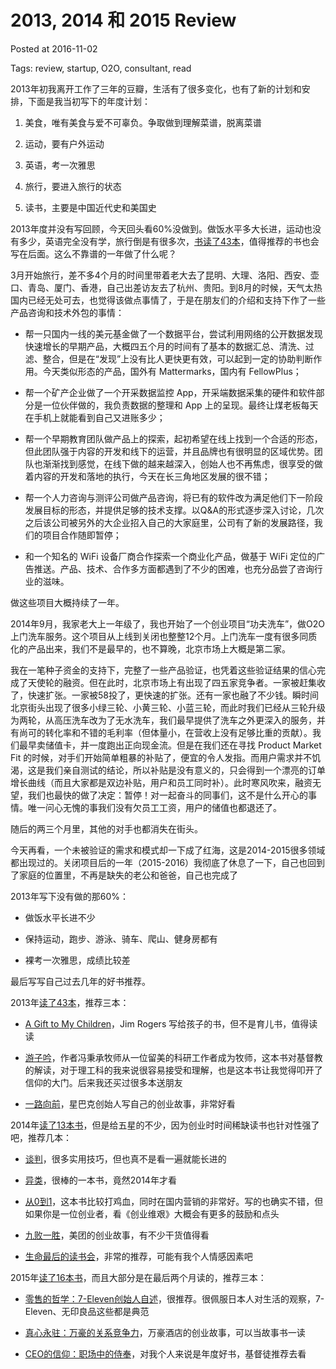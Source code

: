 # 2013, 2014 和 2015 Review

Posted at 2016-11-02

Tags: review, startup, O2O, consultant, read



2013年初我离开工作了三年的豆瓣，生活有了很多变化，也有了新的计划和安排，下面是我当初写下的年度计划： 

1. 美食，唯有美食与爱不可辜负。争取做到理解菜谱，脱离菜谱

2. 运动，要有户外运动

3. 英语，考一次雅思

4. 旅行，要进入旅行的状态

5. 读书，主要是中国近代史和美国史



2013年度并没有写回顾，今天回头看60%没做到。做饭水平多大长进，运动也没有多少，英语完全没有学，旅行倒是有很多次，[书读了43本][1]，值得推荐的书也会写在后面。这么不靠谱的一年做了什么呢？

3月开始旅行，差不多4个月的时间里带着老大去了昆明、大理、洛阳、西安、壶口、青岛、厦门、香港，自己出差访友去了杭州、贵阳。到8月的时候，天气太热国内已经无处可去，也觉得该做点事情了，于是在朋友们的介绍和支持下作了一些产品咨询和技术外包的事情：

- 帮一只国内一线的美元基金做了一个数据平台，尝试利用网络的公开数据发现快速增长的早期产品，大概四五个月的时间有了基本的数据汇总、清洗、过滤、整合，但是在“发现”上没有比人更快更有效，可以起到一定的协助判断作用。今天类似形态的产品，国外有  Mattermarks，国内有  FellowPlus；

- 帮一个矿产企业做了一个开采数据监控 App，开采端数据采集的硬件和软件部分是一位伙伴做的，我负责数据的整理和 App 上的呈现。最终让煤老板每天在手机上就能看到自己又进账多少；

- 帮一个早期教育团队做产品上的探索，起初希望在线上找到一个合适的形态，但此团队强于内容的开发和线下的运营，并且品牌也有很明显的区域优势。团队也渐渐找到感觉，在线下做的越来越深入，创始人也不再焦虑，很享受的做着内容的开发和落地的执行，今天在长三角地区发展的很不错；

- 帮一个人力咨询与测评公司做产品咨询，将已有的软件改为满足他们下一阶段发展目标的形态，并提供足够的技术支撑。以Q&A的形式逐步深入讨论，几次之后该公司被另外的大企业招入自己的大家庭里，公司有了新的发展路径，我们的项目合作随即暂停；

- 和一个知名的 WiFi 设备厂商合作探索一个商业化产品，做基于 WiFi 定位的广告推送。产品、技术、合作多方面都遇到了不少的困难，也充分品尝了咨询行业的滋味。



做这些项目大概持续了一年。



2014年9月，我家老大上一年级了，我也开始了一个创业项目“功夫洗车”，做O2O上门洗车服务。这个项目从上线到关闭也整整12个月。上门洗车一度有很多同质化的产品出来，我们不是最早的，也不算晚，北京市场上大概是第二家。

我在一笔种子资金的支持下，完整了一些产品验证，也凭着这些验证结果的信心完成了天使轮的融资。但在此时，北京市场上有出现了四五家竞争者。一家被赶集收了，快速扩张。一家被58投了，更快速的扩张。还有一家也融了不少钱。瞬时间北京街头出现了很多小绿三轮、小黄三轮、小蓝三轮，而此时我们已经从三轮升级为两轮，从高压洗车改为了无水洗车，我们最早提供了洗车之外更深入的服务，并有尚可的转化率和不错的毛利率（但体量小，在营收上没有足够比重的贡献）。我们最早卖储值卡，并一度跑出正向现金流。但是在我们还在寻找 Product Market Fit 的时候，对手们开始简单粗暴的补贴了，便宜的令人发指。而用户需求并不饥渴，这是我们亲自测试的结论，所以补贴是没有意义的，只会得到一个漂亮的订单增长曲线（而且大家都是双边补贴，用户和员工同时补）。此时寒风吹来，融资无望，我们也最快的做了决定：暂停！对一起奋斗的同事们，这不是什么开心的事情。唯一问心无愧的事我们没有欠员工工资，用户的储值也都退还了。

随后的两三个月里，其他的对手也都消失在街头。



今天再看，一个未被验证的需求和模式却一下成了红海，这是2014-2015很多领域都出现过的。关闭项目后的一年（2015-2016）我彻底了休息了一下，自己也回到了家庭的位置里，不再是缺失的老公和爸爸，自己也完成了

2013年写下没有做的那60%：

- 做饭水平长进不少

- 保持运动，跑步、游泳、骑车、爬山、健身房都有

- 裸考一次雅思，成绩比较差



最后写写自己过去几年的好书推荐。



2013年[读了43本][2]，推荐三本：

- [A Gift to My Children][3]，Jim Rogers 写给孩子的书，但不是育儿书，值得读读

- [游子吟][4]，作者冯秉承牧师从一位留美的科研工作者成为牧师，这本书对基督教的解读，对于理工科的我来说很容易接受和理解，也是这本书让我觉得叩开了信仰的大门。后来我还买过很多本送朋友

- [一路向前][5]，星巴克创始人写自己的创业故事，非常好看



2014年[读了13本书][6]，但是给五星的不少，因为创业时时间稀缺读书也针对性强了吧，推荐几本：

- [谈判][7]，很多实用技巧，但也真不是看一遍就能长进的

- [异类][8]，很棒的一本书，竟然2014年才看

- [从0到1][9]，这本书比较打鸡血，同时在国内营销的非常好。写的也确实不错，但如果你是一位创业者，看《创业维艰》大概会有更多的鼓励和点头

- [九败一胜][10]，美团的创业故事，有不少干货值得看

- [生命最后的读书会][11]，非常的推荐，可能有我个人情感因素吧



2015年[读了16本书][12]，而且大部分是在最后两个月读的，推荐三本：

- [零售的哲学：7-Eleven创始人自述][13]，很推荐。很佩服日本人对生活的观察，7-Eleven、无印良品这些都是典范

- [真心永驻：万豪的关系竞争力][14]，万豪酒店的创业故事，可以当故事书一读

- [CEO的信仰：职场中的侍奉][15]，对我个人来说是年度好书，基督徒推荐去看



[1]: https://book.douban.com/people/suave/collect?sort=time&tags_sort=count&filter=all&tag=2013%E8%AF%BB%E8%BF%87&mode=grid
[2]: https://book.douban.com/people/suave/collect?sort=rating&start=0&tag=2013%E8%AF%BB%E8%BF%87&mode=grid&tags_sort=count
[3]: https://book.douban.com/subject/3278813/
[4]: https://book.douban.com/subject/1945160/
[5]: https://book.douban.com/subject/6078123/
[6]: https://book.douban.com/people/suave/collect?sort=rating&tags_sort=count&filter=all&tag=2014%E8%AF%BB%E8%BF%87&mode=grid
[7]: https://book.douban.com/subject/25963547/
[8]: https://book.douban.com/subject/25863621/
[9]: https://book.douban.com/subject/26236449/
[10]: https://book.douban.com/subject/25975454/
[11]: https://book.douban.com/subject/24875416/
[12]: https://book.douban.com/people/suave/collect?sort=rating&tags_sort=count&filter=all&tag=2015%E8%AF%BB%E8%BF%87&mode=grid
[13]: https://book.douban.com/subject/26270679/
[14]: https://book.douban.com/subject/25995246/
[15]: https://book.douban.com/subject/19976975/

